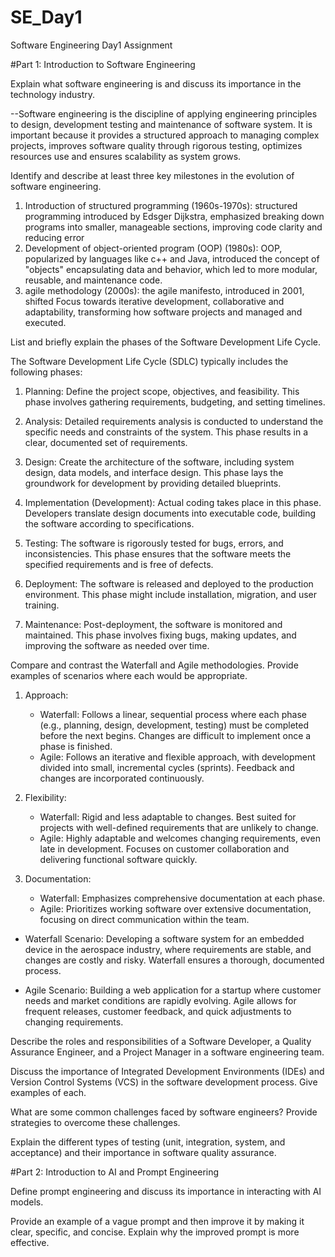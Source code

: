 # SE_Day1
Software Engineering Day1 Assignment

#Part 1: Introduction to Software Engineering

Explain what software engineering is and discuss its importance in the technology industry.

--Software engineering is the discipline of applying engineering principles to design, development testing and maintenance of software system. It is important because it provides a structured approach to managing complex projects, improves software quality through rigorous testing, optimizes resources use and ensures scalability as system grows.

Identify and describe at least three key milestones in the evolution of software engineering.

1. Introduction of structured programming (1960s-1970s): structured programming introduced by Edsger Dijkstra, emphasized breaking down programs into smaller, manageable sections, improving code clarity and reducing error
2. Development of object-oriented program (OOP) (1980s): OOP, popularized by languages like c++ and Java, introduced the concept of "objects" encapsulating data and behavior, which led to more modular, reusable, and maintenance code.
3. agile methodology (2000s): the agile manifesto, introduced in 2001, shifted Focus towards iterative development, collaborative and adaptability, transforming how software projects and managed and executed.

List and briefly explain the phases of the Software Development Life Cycle.

The Software Development Life Cycle (SDLC) typically includes the following phases:

1. Planning: Define the project scope, objectives, and feasibility. This phase involves gathering requirements, budgeting, and setting timelines.

2. Analysis: Detailed requirements analysis is conducted to understand the specific needs and constraints of the system. This phase results in a clear, documented set of requirements.

3. Design: Create the architecture of the software, including system design, data models, and interface design. This phase lays the groundwork for development by providing detailed blueprints.

4. Implementation (Development): Actual coding takes place in this phase. Developers translate design documents into executable code, building the software according to specifications.

5. Testing: The software is rigorously tested for bugs, errors, and inconsistencies. This phase ensures that the software meets the specified requirements and is free of defects.

6. Deployment: The software is released and deployed to the production environment. This phase might include installation, migration, and user training.

7. Maintenance: Post-deployment, the software is monitored and maintained. This phase involves fixing bugs, making updates, and improving the software as needed over time.

Compare and contrast the Waterfall and Agile methodologies. Provide examples of scenarios where each would be appropriate.

1. Approach:
   - Waterfall: Follows a linear, sequential process where each phase (e.g., planning, design, development, testing) must be completed before the next begins. Changes are difficult to implement once a phase is finished.
   - Agile: Follows an iterative and flexible approach, with development divided into small, incremental cycles (sprints). Feedback and changes are incorporated continuously.

2. Flexibility:
   - Waterfall: Rigid and less adaptable to changes. Best suited for projects with well-defined requirements that are unlikely to change.
   - Agile: Highly adaptable and welcomes changing requirements, even late in development. Focuses on customer collaboration and delivering functional software quickly.

3. Documentation:
   - Waterfall: Emphasizes comprehensive documentation at each phase.
   - Agile: Prioritizes working software over extensive documentation, focusing on direct communication within the team.


- Waterfall Scenario: Developing a software system for an embedded device in the aerospace industry, where requirements are stable, and changes are costly and risky. Waterfall ensures a thorough, documented process.

- Agile Scenario: Building a web application for a startup where customer needs and market conditions are rapidly evolving. Agile allows for frequent releases, customer feedback, and quick adjustments to changing requirements.

Describe the roles and responsibilities of a Software Developer, a Quality Assurance Engineer, and a Project Manager in a software engineering team.


Discuss the importance of Integrated Development Environments (IDEs) and Version Control Systems (VCS) in the software development process. Give examples of each.


What are some common challenges faced by software engineers? Provide strategies to overcome these challenges.


Explain the different types of testing (unit, integration, system, and acceptance) and their importance in software quality assurance.


#Part 2: Introduction to AI and Prompt Engineering


Define prompt engineering and discuss its importance in interacting with AI models.


Provide an example of a vague prompt and then improve it by making it clear, specific, and concise. Explain why the improved prompt is more effective.
